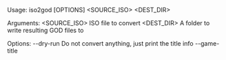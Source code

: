 Usage: iso2god [OPTIONS] <SOURCE_ISO> <DEST_DIR>

Arguments:
  <SOURCE_ISO>  ISO file to convert
  <DEST_DIR>    A folder to write resulting GOD files to

Options:
      --dry-run             Do not convert anything, just print the title info
      --game-title <TITLE>  Set game title
      --trim                Trim off unused space from the ISO image
  -j, --num-threads <N>     Number of worker threads to use
  -h, --help                Print help
  -V, --version             Print version

  source: https://github.com/iliazeus/iso2god-rs